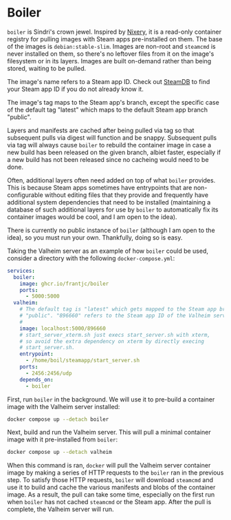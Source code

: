 # Boiler

`boiler` is Sindri's crown jewel. Inspired by [Nixery](https://nixery.dev/), it is a read-only container registry for pulling images with Steam apps pre-installed on them. The base of the images is `debian:stable-slim`. Images are non-root and `steamcmd` is never installed on them, so there's no leftover files from it on the image's filesystem or in its layers. Images are built on-demand rather than being stored, waiting to be pulled.

The image's name refers to a Steam app ID. Check out [SteamDB](https://steamdb.info/) to find your Steam app ID if you do not already know it.

The image's tag maps to the Steam app's branch, except the specific case of the default tag "latest" which maps to the default Steam app branch "public".

Layers and manifests are cached after being pulled via tag so that subsequent pulls via digest will function and be snappy. Subsequent pulls via tag will always cause `boiler` to rebuild the container image in case a new build has been released on the given branch, albiet faster, especially if a new build has not been released since no cacheing would need to be done.

Often, additional layers often need added on top of what `boiler` provides. This is because Steam apps sometimes have entrypoints that are non-configurable without editing files that they provide and frequently have additional system dependencies that need to be installed (maintaining a database of such additional layers for use by `boiler` to automatically fix its container images would be cool, and I am open to the idea).

There is currently no public instance of `boiler` (although I am open to the idea), so you must run your own. Thankfully, doing so is easy.

Taking the Valheim server as an example of how `boiler` could be used, consider a directory with the following `docker-compose.yml`:

```yml
services:
  boiler:
    image: ghcr.io/frantjc/boiler
    ports:
      - 5000:5000
  valheim:
    # The default tag is "latest" which gets mapped to the Steam app branch
    # "public". "896660" refers to the Steam app ID of the Valheim server.
    # 
    image: localhost:5000/896660
    # start_server_xterm.sh just execs start_server.sh with xterm,
    # so avoid the extra dependency on xterm by directly execing
    # start_server.sh.
    entrypoint:
      - /home/boil/steamapp/start_server.sh
    ports:
      - 2456:2456/udp
    depends_on:
      - boiler
```

First, run `boiler` in the background. We will use it to pre-build a container image with the Valheim server installed:

```sh
docker compose up --detach boiler
```

Next, build and run the Valheim server. This will pull a minimal container image with it pre-installed from `boiler`:

```sh
docker compose up --detach valheim
```

When this command is ran, `docker` will pull the Valheim server container image by making a series of HTTP requests to the `boiler` ran in the previous step. To satisfy those HTTP requests, `boiler` will download `steamcmd` and use it to build and cache the various manifests and blobs of the container image. As a result, the pull can take some time, especially on the first run when `boiler` has not cached `steamcmd` or the Steam app. After the pull is complete, the Valheim server will run.

